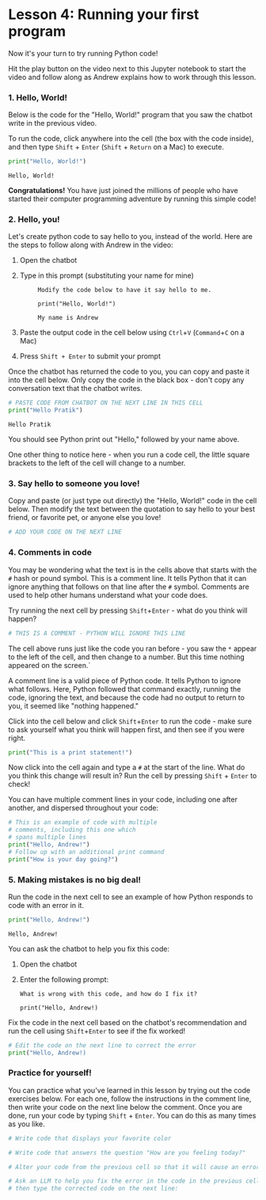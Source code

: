 # Lesson 4: Running your first program

Now it's your turn to try running Python code! 

Hit the play button on the video next to this Jupyter notebook to start the video and follow along as Andrew explains how to work through this lesson.

### 1. Hello, World!

Below is the code for the "Hello, World!" program that you saw the chatbot write in the previous video. 

To run the code, click anywhere into the cell (the box with the code inside), and then type `Shift` + `Enter` (`Shift` + `Return` on a Mac) to execute.


```python
print("Hello, World!")
```

    Hello, World!


**Congratulations!** You have just joined the millions of people who have started their computer programming adventure by running this simple code!

### 2. Hello, you!

Let's create python code to say hello to you, instead of the world. Here are the steps to follow along with Andrew in the video:
1. Open the chatbot
2. Type in this prompt (substituting your name for mine)

            Modify the code below to have it say hello to me.
            
            print("Hello, World!")
            
            My name is Andrew
   
4. Paste the output code in the cell below using `Ctrl`+`V` (`Command`+`C` on a Mac)
6. Press `Shift + Enter` to submit your prompt

Once the chatbot has returned the code to you, you can copy and paste it into the cell below. Only copy the code in the black box - don't copy any conversation text that the chatbot writes.


```python
# PASTE CODE FROM CHATBOT ON THE NEXT LINE IN THIS CELL
print("Hello Pratik")
```

    Hello Pratik


You should see Python print out "Hello," followed by your name above.

One other thing to notice here - when you run a code cell, the little square brackets to the left of the cell will change to a number.

### 3. Say hello to someone you love!

Copy and paste (or just type out directly) the "Hello, World!" code in the cell below. Then modify the text between the quotation to say hello to your best friend, or favorite pet, or anyone else you love!


```python
# ADD YOUR CODE ON THE NEXT LINE

```

### 4. Comments in code
You may be wondering what the text is in the cells above that starts with the `#` hash or pound symbol. This is a comment line. It tells Python that it can ignore anything that follows on that line after the `#` symbol. Comments are used to help other humans understand what your code does.

Try running the next cell by pressing `Shift`+`Enter` - what do you think will happen?


```python
# THIS IS A COMMENT - PYTHON WILL IGNORE THIS LINE
```

The cell above runs just like the code you ran before - you saw the `*` appear to the left of the cell, and then change to a number. But this time nothing appeared on the screen.`

A comment line is a valid piece of Python code. It tells Python to ignore what follows. Here, Python followed that command exactly, running the code, ignoring the text, and because the code had no output to return to you, it seemed like "nothing happened."

Click into the cell below and click `Shift`+`Enter` to run the code - make sure to ask yourself what you think will happen first, and then see if you were right.


```python
print("This is a print statement!")
```

Now click into the cell again and type a `#` at the start of the line. What do you think this change will result in? Run the cell by pressing `Shift` + `Enter` to check!

You can have multiple comment lines in your code, including one after another, and dispersed throughout your code:


```python
# This is an example of code with multiple
# comments, including this one which
# spans multiple lines
print("Hello, Andrew!")
# Follow up with an additional print command
print("How is your day going?")
```

### 5. Making mistakes is no big deal!

Run the code in the next cell to see an example of how Python responds to code with an error in it.


```python
print("Hello, Andrew!")
```

    Hello, Andrew!


You can ask the chatbot to help you fix this code:
1. Open the chatbot
2. Enter the following prompt:

       What is wrong with this code, and how do I fix it?

       print("Hello, Andrew!)

Fix the code in the next cell based on the chatbot's recommendation and run the cell using `Shift`+`Enter` to see if the fix worked!


```python
# Edit the code on the next line to correct the error 
print("Hello, Andrew!)
```

### Practice for yourself!

You can practice what you've learned in this lesson by trying out the code exercises below. For each one, follow the instructions in the comment line, then write your code on the next line below the comment. Once you are done, run your code by typing `Shift` + `Enter`. You can do this as many times as you like.


```python
# Write code that displays your favorite color
```


```python
# Write code that answers the question "How are you feeling today?"
```


```python
# Alter your code from the previous cell so that it will cause an error when you run it
```


```python
# Ask an LLM to help you fix the error in the code in the previous cell (or fix yourself) and
# then type the corrected code on the next line:
```
